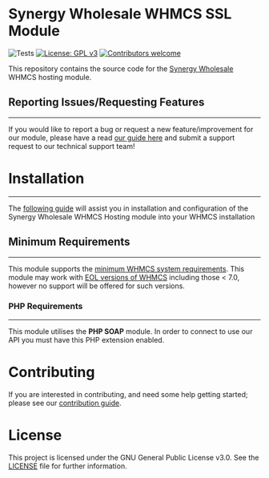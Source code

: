 # Synergy Wholesale WHMCS SSL Module

![Tests](https://github.com/synergywholesale/whmcs-ssl-module/workflows/Tests/badge.svg?branch=master&event=push)
[![License: GPL v3](https://img.shields.io/badge/License-GPLv3-blue.svg)](LICENSE)
[![Contributors welcome](https://img.shields.io/badge/Contributors-welcome-brightgreen.svg)](https://github.com/synergywholesale/whmcs-ssl-module/blob/master/CONTRIBUTING.md)

This repository contains the source code for the [Synergy Wholesale](https://synergywholesale.com/) WHMCS hosting module.

## Reporting Issues/Requesting Features
---
If you would like to report a bug or request a new feature/improvement for our module, please have a read [our guide here](https://synergywholesale.com/faq/category/api-whmcs-modules/bug-reporting-feature-requesting/) and submit a support request to our technical support team!

# Installation
---
The [following guide](https://synergywholesale.com/faq/article/installing-the-whmcs-ssl-module/) will assist you in installation and configuration of the Synergy Wholesale WHMCS Hosting module into your WHMCS installation

## Minimum Requirements
---
This module supports the [minimum WHMCS system requirements](https://docs.whmcs.com/System_Requirements). This module may work with [EOL versions of WHMCS](https://docs.whmcs.com/Long_Term_Support#WHMCS_Version_.26_LTS_Schedule) including those < 7.0, however no support will be offered for such versions.

### PHP Requirements
---
This module utilises the **PHP SOAP** module. In order to connect to use our API you must have this PHP extension enabled.
  

# Contributing
If you are interested in contributing, and need some help getting started; please see our [contribution guide](CONTRIBUTING.md).

# License
This project is licensed under the GNU General Public License v3.0. See the [LICENSE](LICENSE) file for further information.
